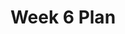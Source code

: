 ---
toc: true
comments: true
layout: post
title: Week 6 Plan
description: This is a report of everything done this week. 
courses: { compsci: {week: 6} }
type: plans
---